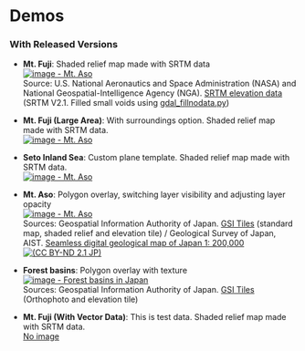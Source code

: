# Demos

<!--### Features in Development-->

### With Released Versions

* **Mt. Fuji**: Shaded relief map made with SRTM data  
 [![image - Mt. Aso](images/mt_fuji.png)](https://dl.dropboxusercontent.com/u/21526091/qgis-plugins/samples/threejs/mt_fuji.html)  
 Source: U.S. National Aeronautics and Space Administration (NASA) and National Geospatial-Intelligence Agency (NGA). [SRTM elevation data](http://www2.jpl.nasa.gov/srtm/cbanddataproducts.html) (SRTM V2.1. Filled small voids using [gdal_fillnodata.py](http://www.gdal.org/gdal_fillnodata.html))

* **Mt. Fuji (Large Area)**: With surroundings option. Shaded relief map made with SRTM data.  
 [![image - Mt. Aso](images/mt_fujiL.png)](https://dl.dropboxusercontent.com/u/21526091/qgis-plugins/samples/threejs/mt_fujiL.html)  

* **Seto Inland Sea**: Custom plane template. Shaded relief map made with SRTM data.  
 [![image - Mt. Aso](images/seto_inland_sea.png)](https://dl.dropboxusercontent.com/u/21526091/qgis-plugins/samples/threejs/seto_inland_sea.html)  

* **Mt. Aso**: Polygon overlay, switching layer visibility and adjusting layer opacity  
 [![image - Mt. Aso](images/mt_aso.png)](https://dl.dropboxusercontent.com/u/21526091/qgis-plugins/samples/aso-zan/aso-zan.html)  
 Sources: Geospatial Information Authority of Japan. [GSI Tiles](http://portal.cyberjapan.jp/help/development/) (standard map, shaded relief and elevation tile) / Geological Survey of Japan, AIST. [Seamless digital geological map of Japan 1: 200,000](https://gbank.gsj.jp/seamless/)  [![(CC BY-ND 2.1 JP)](images/ccbynd_s.png)](http://creativecommons.org/licenses/by-nd/2.1/jp/)  

* **Forest basins**: Polygon overlay with texture  
 [![image - Forest basins in Japan](images/forest_basin.png)](https://dl.dropboxusercontent.com/u/21526091/qgis-plugins/samples/forest_basin/slope.html)  
 Sources: Geospatial Information Authority of Japan. [GSI Tiles](http://portal.cyberjapan.jp/help/development/) (Orthophoto and elevation tile)  

* **Mt. Fuji (With Vector Data)**: This is test data. Shaded relief map made with SRTM data.  
[No image](https://dl.dropboxusercontent.com/u/21526091/qgis-plugins/samples/Qgis2threejsTest/dat-gui.html)
